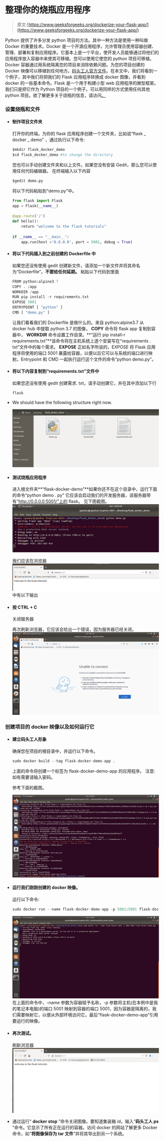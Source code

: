 # 整理你的烧瓶应用程序

> 原文:[https://www.geeksforgeeks.org/dockerize-your-flask-app/](https://www.geeksforgeeks.org/dockerize-your-flask-app/)

Python 提供了许多分发 python 项目的方法。其中一种方法是使用一种叫做 Docker 的重要技术。Docker 是一个开源应用程序，允许管理员使用容器创建、管理、部署和复制应用程序。它基本上是一个平台，使开发人员能够通过将他们的应用程序放入容器中来使其可移植。您可以使用它使您的 python 项目可移植。Docker 容器通过用系统隔离您的项目来消除依赖问题。为您的项目创建的 Docker 映像可以移植到任何地方。[码头工人官方文件](https://docs.docker.com/get-started/)。在本文中，我们将看到一个例子，其中我们将把我们的 Flask 应用程序转换成 docker 图像，并看到 docker 的一些基本命令。Flask 是一个用于构建小型 web 应用程序的微型框架。我们只是把它作为 Python 项目的一个例子。可以用同样的方式使用任何其他 python 项目。欲了解更多关于烧瓶的信息，请访问[。](https://flask.palletsprojects.com/en/1.1.x/tutorial/)

### 设置烧瓶和文件

*   #### 制作项目文件夹

    打开你的终端，为你的 flask 应用程序创建一个文件夹，比如说“flask _ docker _ demo”
    ，通过执行以下命令:

    ```py
    $mkdir flask_docker_demo
    $cd flask_docker_demo #to change the directory
    ```

    您也可以手动创建文件夹和以上文件。如果您没有安装 Gedit，那么您可以使用任何代码编辑器。
    在终端输入以下内容

    ```py
    $gedit demo.py
    ```

    将以下代码粘贴到“demo.py”中。

    ```py
    from flask import Flask
    app = Flask(__name__)

    @app.route('/')
    def hello():
        return "welcome to the flask tutorials"

    if __name__ == "__main__":
        app.run(host ='0.0.0.0', port = 5001, debug = True) 
    ```

*   #### 将以下代码插入到之前创建的 Dockerfile 中

    如果您还没有使用 gedit 创建新文件，请添加一个新文件并将其命名为“Dockerfile”。**不要给任何延期。**
    粘贴以下代码到里面

    ```py
    FROM python:alpine3.7
    COPY . /app
    WORKDIR /app
    RUN pip install -r requirements.txt
    EXPOSE 5001
    ENTRYPOINT [ "python" ]
    CMD [ "demo.py" ]
    ```

    让我们看看我们的 Dockerfile 是做什么的。来自 python:alpine3.7 从 docker hub 中提取 python 3.7 的图像， **COPY** 命令将 flask app 复制到容器中， **WORKDIR** 命令设置工作目录。**“运行 pip install-r requirements.txt”**该命令将在主机系统上逐个安装写在“requirements . txt”文件中的每个需求。 **EXPOSE** 正如名字所说的，EXPOSE 将 Flask 应用程序将使用的端口 5001 暴露给容器，以便以后它可以与系统的端口进行映射。Entrypoint 和 CMD 一起执行运行这个文件的命令“python demo.py”。

*   #### 将以下内容复制到“requirements.txt”文件中

    如果您还没有使用 gedit 创建需求. txt，请手动创建它，并在其中添加以下行

    ```py
    flask
    ```

*   We should have the following structure right now.

    ![](img/a4168f4531a52701d7e05412c274681f.png)

*   #### 测试烧瓶应用程序

    进入根文件夹**“flask-docker-demo”**如果你还不在这个目录中，运行下面的命令“python demo . py”
    它应该会启动我们的开发服务器，该服务器带有“http://0.0.0.0:5001/”上的 flask。
    见下图截图。
    ![](img/365f6e893a2877341a5ba2c63d5f057d.png)

    我们应该在浏览器
    ![](img/66a4dd60f424f213ed5896e05be5f828.png)中有以下输出

*   #### 按 CTRL + C
    关闭服务器

    再次刷新浏览器，它应该会给出一个错误，因为服务器已经关闭。
    ![](img/7764694ffbc685dc80cee645fcef555b.png)

### 创建项目的 docker 映像以及如何运行它

*   #### 建立码头工人形象

    确保您在项目的根目录中，并运行以下命令。

    ```py
    sudo docker build --tag flask-docker-demo-app .
    ```

    上面的命令将创建一个标签为 flask-docker-demo-app 的应用程序。
    注意:如有需要请输入密码。

    参考下面的截图。

    ![](img/5549e62dc486275be9bafad9d2530824.png)

*   #### 运行我们刚刚创建的 docker 映像。

    运行以下命令:

    ```py
    sudo docker run --name flask-docker-demo-app -p 5001:5001 flask-docker-demo-app
    ```

    ![](img/1dd0120b359b2f81d2245db19a838f73.png)
    在上面的命令中，-name 参数为容器赋予名称，-p 参数将主机(在本例中是我的笔记本电脑)的端口 5001 映射到容器的端口 5001，因为容器是隔离的，我们需要映射它，以便从外部环境访问它。最后“flask-docker-demo-app”引用要运行的映像。

*   #### 再次测试。

    刷新浏览器
    ![](img/2a10e8c0fb105381141a63146a477a9c.png)

*   通过运行“ **docker stop** ”命令关闭图像。要知道集装箱 id，输入“**码头工人 ps** ”命令。它显示了所有正在运行的容器。访问 docker 的网站了解更多 Docker 命令，如“**将图像保存为 tar 文件**”并将其导出到另一个系统。